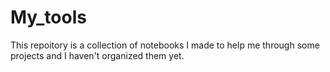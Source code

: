 # My_tools

This repoitory is a collection of notebooks I made to help me through some projects and I haven't organized them yet.
